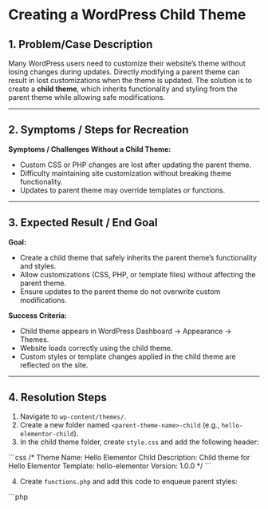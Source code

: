# Creating a WordPress Child Theme

## 1. Problem/Case Description
Many WordPress users need to customize their website’s theme without losing changes during updates. Directly modifying a parent theme can result in lost customizations when the theme is updated. The solution is to create a **child theme**, which inherits functionality and styling from the parent theme while allowing safe modifications.

---
 
## 2. Symptoms / Steps for Recreation

**Symptoms / Challenges Without a Child Theme:**

- Custom CSS or PHP changes are lost after updating the parent theme.
- Difficulty maintaining site customization without breaking theme functionality.
- Updates to parent theme may override templates or functions.

---

## 3. Expected Result / End Goal

**Goal:**

- Create a child theme that safely inherits the parent theme’s functionality and styles.
- Allow customizations (CSS, PHP, or template files) without affecting the parent theme.
- Ensure updates to the parent theme do not overwrite custom modifications.

**Success Criteria:**

- Child theme appears in WordPress Dashboard → Appearance → Themes.
- Website loads correctly using the child theme.
- Custom styles or template changes applied in the child theme are reflected on the site.

---

## 4. Resolution Steps

1. Navigate to `wp-content/themes/`.
2. Create a new folder named `<parent-theme-name>-child` (e.g., `hello-elementor-child`).
3. In the child theme folder, create `style.css` and add the following header:

\```css
/*
 Theme Name:   Hello Elementor Child
 Description:  Child theme for Hello Elementor
 Template:     hello-elementor
 Version:      1.0.0
*/
\```

4. Create `functions.php` and add this code to enqueue parent styles:

\```php
<?php
function my_child_theme_enqueue_styles() {
    $parenthandle = 'parent-style';
    wp_enqueue_style( $parenthandle, get_template_directory_uri() . '/style.css' );
    wp_enqueue_style( 'child-style', get_stylesheet_uri(), array( $parenthandle ) );
}
add_action( 'wp_enqueue_scripts', 'my_child_theme_enqueue_styles' );
\```

5. Activate the child theme in WordPress.
6. Verify everything is working correctly:

- The design of the site has not changed.
- The new child theme is listed in WordPress backend → Appearance → Themes.
